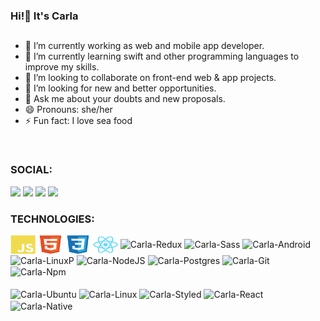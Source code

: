 ### Hi!👋  It's Carla
##
<div>
<!-- <img align="right" alt="Carla-pic" height="250" style="border-radius:50px;" src="https://c.neh.tw/thumb/f/720/comvecteezy227854.jpg"> -->
</div>

- 🔭 I’m currently working as web and mobile app developer.
- 🌱 I’m currently learning swift and other programming languages to improve my skills.
- 👯 I’m looking to collaborate on front-end web & app projects. 
- 🤔 I’m looking for new and better opportunities.
- 💬 Ask me about your doubts and new proposals.
- 😄 Pronouns: she/her
- ⚡ Fun fact:  I love sea food
</br>

  ### SOCIAL:
  
<div> 
 	<a href="https://mercadito-pf.herokuapp.com/" target="_blank"><img src="https://img.shields.io/badge/Heroku-430098?style=for-the-badge&logo=heroku&logoColor=white" target="_blank"></a>
 <a href="https://www.github.com/CarlaSalHua" target="_blank"><img src="https://img.shields.io/badge/GitHub-100000?style=for-the-badge&logo=github&logoColor=white" target="_blank"></a> 
  <a href = "mailto:c.salhua97@gmail.com"><img src="https://img.shields.io/badge/-Gmail-%23333?style=for-the-badge&logo=gmail&logoColor=white" target="_blank"></a>
  <a href="https://www.linkedin.com/in/carla-salazar-27j" target="_blank"><img src="https://img.shields.io/badge/-LinkedIn-%230077B5?style=for-the-badge&logo=linkedin&logoColor=white" target="_blank"></a>  
</div>



  ### TECHNOLOGIES:
<div style="display: inline_block">
  <img align="center" alt="Carla-Js" height="30" width="40" src="https://raw.githubusercontent.com/devicons/devicon/master/icons/javascript/javascript-plain.svg">
   <img align="center" alt="Carla-HTML" height="30" width="40" src="https://raw.githubusercontent.com/devicons/devicon/master/icons/html5/html5-original.svg">
  <img align="center" alt="Carla-CSS" height="30" width="40" src="https://raw.githubusercontent.com/devicons/devicon/master/icons/css3/css3-original.svg">
  <img align="center" alt="Carla-React" height="30" width="40" src="https://raw.githubusercontent.com/devicons/devicon/master/icons/react/react-original.svg">
  <img  align="center" alt="Carla-Redux" height="30" width="40" src="https://cdn.jsdelivr.net/gh/devicons/devicon/icons/redux/redux-original.svg" />
  <img align="center" alt="Carla-Sass" height="30" width="40" src="https://cdn.jsdelivr.net/gh/devicons/devicon/icons/sass/sass-original.svg">
  <img align="center" alt="Carla-Android" height="30" width="40" src="https://cdn.jsdelivr.net/gh/devicons/devicon/icons/android/android-plain-wordmark.svg">
  <img align="center" alt="Carla-LinuxP" height="30" width="40" src="https://cdn.jsdelivr.net/gh/devicons/devicon/icons/linux/linux-original.svg" />
  <img align="center" alt="Carla-NodeJS" height="30" width="40" src="https://cdn.jsdelivr.net/gh/devicons/devicon/icons/nodejs/nodejs-original.svg" />
  <img align="center" alt="Carla-Postgres" height="30" width="40" src="https://cdn.jsdelivr.net/gh/devicons/devicon/icons/postgresql/postgresql-original-wordmark.svg" />
  <img align="center" alt="Carla-Git" height="30" width="40" src="https://cdn.jsdelivr.net/gh/devicons/devicon/icons/git/git-original-wordmark.svg" />
  <img align="center" alt="Carla-Npm" height="30" width="40" src="https://cdn.jsdelivr.net/gh/devicons/devicon/icons/npm/npm-original-wordmark.svg" />
</div>
  <br>
  
  <div style="display: inline_block">
    <img align="center" alt="Carla-Ubuntu" height="30" src="https://img.shields.io/badge/Ubuntu-E95420?style=for-the-badge&logo=ubuntu&logoColor=white">
    <img align="center" alt="Carla-Linux" height="30"  src="https://img.shields.io/badge/Linux-FCC624?style=for-the-badge&logo=linux&logoColor=black">
    <img align="center" alt="Carla-Styled" height="30" src="https://img.shields.io/badge/styled--components-DB7093?style=for-the-badge&logo=styled-components&logoColor=white">
    <img align="center" alt="Carla-React" height="30" src="https://img.shields.io/badge/React-20232A?style=for-the-badge&logo=react&logoColor=61DAFB">
    <img align="center" alt="Carla-Native" height="30" src="https://img.shields.io/badge/React_Native-20232A?style=for-the-badge&logo=react&logoColor=61DAFB">        
  </div>
  
  ##
  
  

